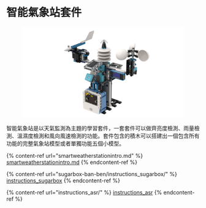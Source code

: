 # 智能氣象站套件

<figure><img src="../../.gitbook/assets/image.png" alt=""><figcaption></figcaption></figure>

智能氣象站是以天氣監測為主題的學習套件，一套套件可以做齊亮度檢測、雨量檢測、溫濕度檢測和風向風速檢測的功能。套件包含的積木可以搭建出一個包含所有功能的完整氣象站模型或者單獨功能五個小模型。

{% content-ref url="smartweatherstationintro.md" %}
[smartweatherstationintro.md](smartweatherstationintro.md)
{% endcontent-ref %}

{% content-ref url="sugarbox-ban-ben/instructions_sugarbox/" %}
[instructions\_sugarbox](sugarbox-ban-ben/instructions\_sugarbox/)
{% endcontent-ref %}

{% content-ref url="instructions_asr/" %}
[instructions\_asr](instructions\_asr/)
{% endcontent-ref %}
